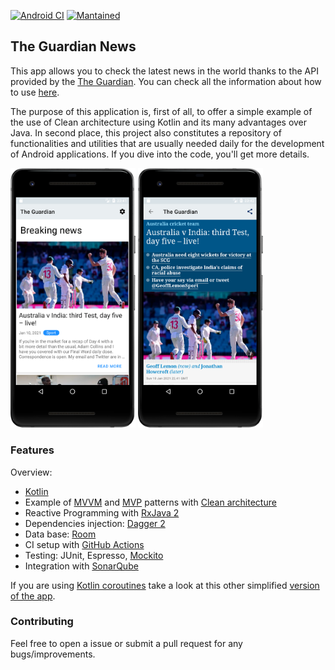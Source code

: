 [![Android CI](https://github.com/javimartd/The-Guardian/actions/workflows/android.yml/badge.svg)](https://github.com/javimartd/The-Guardian/actions/workflows/android.yml)
[![Mantained](https://img.shields.io/badge/Maintained%3F-yes-green.svg)]()

## The Guardian News

This app allows you to check the latest news in the world thanks to the API provided by the [The Guardian](https://www.theguardian.com/uk). You can check all the information about how to use [here](https://open-platform.theguardian.com/).

The purpose of this application is, first of all, to offer a simple example of the use of Clean architecture using Kotlin and its many advantages over Java. In second place, this project also constitutes a repository of functionalities and utilities that are usually needed daily for the development of Android applications. If you dive into the code, you'll get more details.

<img src = "https://github.com/javimartd/The-Guardian/blob/master/screenshots/pixel_2_home.png" width ="200" /> <img src = "https://github.com/javimartd/The-Guardian/blob/master/screenshots/pixel_2_web.png" width ="200" />

### Features

Overview:
- [Kotlin][1]
- Example of [MVVM][2] and [MVP][3] patterns with [Clean architecture][4]
- Reactive Programming with [RxJava 2][5] 
- Dependencies injection: [Dagger 2][6]
- Data base: [Room][7]
- CI setup with [GitHub Actions][12]
- Testing: JUnit, Espresso, [Mockito][8]
- Integration with [SonarQube][9]

If you are using [Kotlin coroutines][11] take a look at this other simplified [version of the app][10].

[1]: https://kotlinlang.org/docs/reference/
[2]: https://upday.github.io/blog/model-view-viewmodel/
[3]: https://upday.github.io/blog/model-view-presenter/
[4]: https://blog.cleancoder.com/uncle-bob/2012/08/13/the-clean-architecture.html
[5]: https://github.com/ReactiveX/RxJava
[6]: https://google.github.io/dagger/
[7]: https://developer.android.com/training/data-storage/room/index.html
[8]: https://site.mockito.org/
[9]: https://www.sonarqube.org
[10]: https://github.com/javimartd/the-guardian-v2
[11]: https://developer.android.com/kotlin/coroutines
[12]: https://github.com/features/actions

### Contributing

Feel free to open a issue or submit a pull request for any bugs/improvements.

